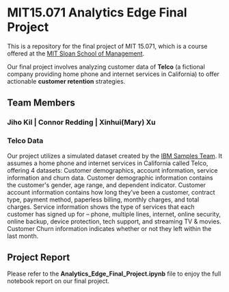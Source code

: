 # MIT15.071 Analytics Edge Final Project

This is a repository for the final project of MIT 15.071, which is a course offered at the [MIT Sloan School of Management](https://mitsloan.mit.edu).

Our final project involves analyzing customer data of **Telco** (a fictional company providing home phone and internet services in California) to 
offer actionable **customer retention** strategies. 

## Team Members 

### Jiho Kil | Connor Redding |  Xinhui(Mary) Xu


### Telco Data

Our project utilizes a simulated dataset created by the [IBM Samples Team](https://community.ibm.com/community/user/businessanalytics/blogs/steven-macko/2019/07/11/telco-customer-churn-1113). It assumes a home phone and internet services in California called Telco, offering 4 datasets: Customer demographics, account information, service information and churn data. Customer demographic information contains the customer's gender, age range, and dependent indicator. 
Customer account information contains how long they’ve been a customer, contract type, payment method, paperless billing, monthly charges, and total charges.
Service information shows the type of services that each customer has signed up for – phone, multiple lines, internet, online security, online backup, device protection, tech support, and streaming TV & movies. Customer Churn information indicates whether or not they left within the last month.


## Project Report
Please refer to the **Analytics_Edge_Final_Project.ipynb** file to enjoy the full notebook report on our final project. 

